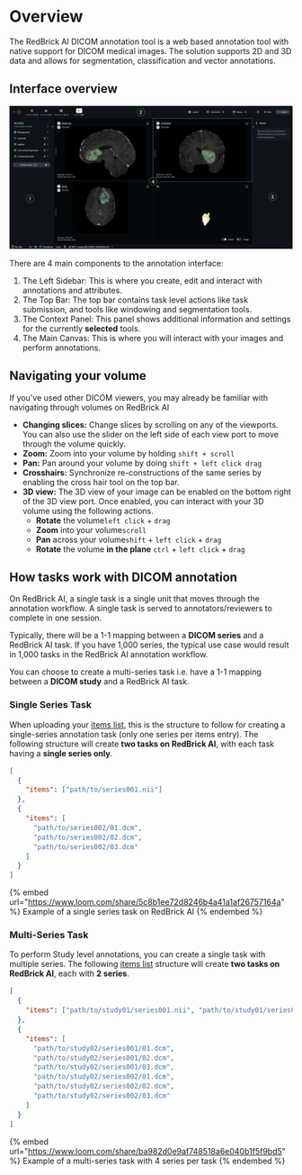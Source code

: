# Overview

The RedBrick AI DICOM annotation tool is a web based annotation tool with native support for DICOM medical images. The solution supports 2D and 3D data and allows for segmentation, classification and vector annotations.&#x20;

## Interface overview

![](<../.gitbook/assets/Group 28384.png>)

There are 4 main components to the annotation interface:

1. The Left Sidebar: This is where you create, edit and interact with annotations and attributes.&#x20;
2. The Top Bar: The top bar contains task level actions like task submission, and tools like windowing and segmentation tools.&#x20;
3. The Context Panel: This panel shows additional information and settings for the currently **selected** tools.
4. The Main Canvas: This is where you will interact with your images and perform annotations.&#x20;

## Navigating your volume

If you've used other DICOM viewers, you may already be familiar with navigating through volumes on RedBrick AI

* **Changing slices:** Change slices by scrolling on any of the viewports. You can also use the slider on the left side of each view port to move through the volume quickly.&#x20;
* **Zoom:** Zoom into your volume by holding `shift + scroll`
* **Pan:** Pan around your volume by doing `shift + left click drag`
* **Crosshairs:** Synchronize re-constructions of the same series by enabling the cross hair tool on the top bar.&#x20;
* **3D view:** The 3D view of your image can be enabled on the bottom right of the 3D view port. Once enabled, you can interact with your 3D volume using the following actions.
  * **Rotate** the volume`left click` + `drag`
  * **Zoom** into your volume`scroll`
  * **Pan** across your volume`shift` + `left click` + `drag`
  * **Rotate** the volume **in the plane** `ctrl` + `left click` + `drag`

## How tasks work with DICOM annotation

On RedBrick AI, a single task is a single unit that moves through the annotation workflow. A single task is served to annotators/reviewers to complete in one session.&#x20;

Typically, there will be a 1-1 mapping between a **DICOM series** and a RedBrick AI task. If you have 1,000 series, the typical use case would result in 1,000 tasks in the RedBrick AI annotation workflow.&#x20;

You can choose to create a multi-series task i.e. have a 1-1 mapping between a **DICOM study** and a RedBrick AI task.&#x20;

### Single Series Task

When uploading your [items list](../importing-data/configuring-external-storage/#items-list-format), this is the structure to follow for creating a single-series annotation task (only one series per items entry). The following structure will create **two tasks on RedBrick AI**, with each task having a **single series only**.&#x20;

```json
[
  {
    "items": ["path/to/series001.nii"]
  },
  {
    "items": [
      "path/to/series002/01.dcm",
      "path/to/series002/02.dcm",
      "path/to/series002/03.dcm"
    ]
  }
]
```

{% embed url="https://www.loom.com/share/5c8b1ee72d8246b4a41a1af26757164a" %}
Example of a single series task on RedBrick AI
{% endembed %}

### Multi-Series Task

To perform Study level annotations, you can create a single task with multiple series. The following [items list](../importing-data/configuring-external-storage/#items-list-format) structure will create **two tasks on RedBrick AI**, each with **2 series**.&#x20;

```json
[
  {
    "items": ["path/to/study01/series001.nii", "path/to/study01/series002.nii"]
  },
  {
    "items": [
      "path/to/study02/series001/01.dcm",
      "path/to/study02/series001/02.dcm",
      "path/to/study02/series001/03.dcm",
      "path/to/study02/series002/01.dcm",
      "path/to/study02/series002/02.dcm",
      "path/to/study02/series002/03.dcm"
    ]
  }
]
```

{% embed url="https://www.loom.com/share/ba982d0e9af748518a6e040b1f5f9bd5" %}
Example of a multi-series task with 4 series per task
{% endembed %}
